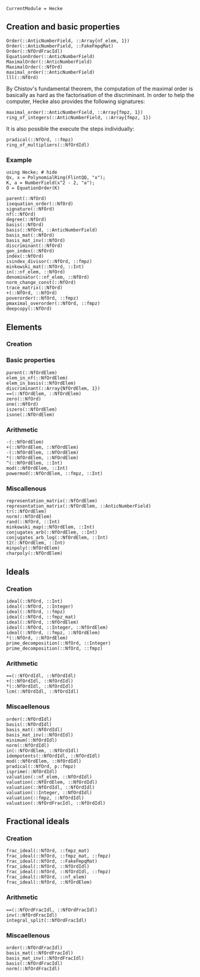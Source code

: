 ```@meta
CurrentModule = Hecke
```

## Creation and basic properties

```@docs
Order(::AnticNumberField, ::Array{nf_elem, 1})
Order(::AnticNumberField, ::FakeFmpqMat)
Order(::NfOrdFracIdl)
EquationOrder(::AnticNumberField)
MaximalOrder(::AnticNumberField)
MaximalOrder(::NfOrd)
maximal_order(::AnticNumberField)
lll(::NfOrd)
```

By Chistov's fundamental theorem, the computation of the maximal order
is basically as hard as the factorisation of the discriminant. In order to
help the computer, Hecke also provides the following signatures:

```@docs
maximal_order(::AnticNumberField, ::Array{fmpz, 1})
ring_of_integers(::AnticNumberField, ::Array{fmpz, 1})
```

It is also possible the execute the steps individually:

```@docs
pradical(::NfOrd, ::fmpz)
ring_of_multipliers(::NfOrdIdl)
```

### Example

```@repl
using Hecke; # hide
Qx, x = PolynomialRing(FlintQQ, "x");
K, a = NumberField(x^2 - 2, "a");
O = EquationOrder(K)
```

```@docs
parent(::NfOrd)
isequation_order(::NfOrd)
signature(::NfOrd)
nf(::NfOrd)
degree(::NfOrd)
basis(::NfOrd)
basis(::NfOrd, ::AnticNumberField)
basis_mat(::NfOrd)
basis_mat_inv(::NfOrd)
discriminant(::NfOrd)
gen_index(::NfOrd)
index(::NfOrd)
isindex_divisor(::NfOrd, ::fmpz)
minkowski_mat(::NfOrd, ::Int)
in(::nf_elem, ::NfOrd)
denominator(::nf_elem, ::NfOrd)
norm_change_const(::NfOrd)
trace_matrix(::NfOrd)
+(::NfOrd, ::NfOrd)
poverorder(::NfOrd, ::fmpz)
pmaximal_overorder(::NfOrd, ::fmpz)
deepcopy(::NfOrd)
```

## Elements

### Creation

### Basic properties

```@docs
parent(::NfOrdElem)
elem_in_nf(::NfOrdElem)
elem_in_basis(::NfOrdElem)
discriminant(::Array{NfOrdElem, 1})
==(::NfOrdElem, ::NfOrdElem)
zero(::NfOrd)
one(::NfOrd)
iszero(::NfOrdElem)
isone(::NfOrdElem)
```

### Arithmetic

```@docs
-(::NfOrdElem)
+(::NfOrdElem, ::NfOrdElem)
-(::NfOrdElem, ::NfOrdElem)
*(::NfOrdElem, ::NfOrdElem)
^(::NfOrdElem, ::Int)
mod(::NfOrdElem, ::Int)
powermod(::NfOrdElem, ::fmpz, ::Int)
```

### Miscallenous

```@docs
representation_matrix(::NfOrdElem)
representation_matrix(::NfOrdElem, ::AnticNumberField)
tr(::NfOrdElem)
norm(::NfOrdElem)
rand(::NfOrd, ::Int)
minkowski_map(::NfOrdElem, ::Int)
conjugates_arb(::NfOrdElem, ::Int)
conjugates_arb_log(::NfOrdElem, ::Int)
t2(::NfOrdElem, ::Int)
minpoly(::NfOrdElem)
charpoly(::NfOrdElem)
```

## Ideals

### Creation

```@docs
ideal(::NfOrd, ::Int)
ideal(::NfOrd, ::Integer)
ideal(::NfOrd, ::fmpz)
ideal(::NfOrd, ::fmpz_mat)
ideal(::NfOrd, ::NfOrdElem)
ideal(::NfOrd, ::Integer, ::NfOrdElem)
ideal(::NfOrd, ::fmpz, ::NfOrdElem)
*(::NfOrd, ::NfOrdElem)
prime_decomposition(::NfOrd, ::Integer)
prime_decomposition(::NfOrd, ::fmpz)
```

### Arithmetic

```@docs
==(::NfOrdIdl, ::NfOrdIdl)
+(::NfOrdIdl, ::NfOrdIdl)
*(::NfOrdIdl, ::NfOrdIdl)
lcm(::NfOrdIdl, ::NfOrdIdl)
```

### Miscaellenous

```@docs
order(::NfOrdIdl)
basis(::NfOrdIdl)
basis_mat(::NfOrdIdl)
basis_mat_inv(::NfOrdIdl)
minimum(::NfOrdIdl)
norm(::NfOrdIdl)
in(::NfOrdElem, ::NfOrdIdl)
idempotents(::NfOrdIdl, ::NfOrdIdl)
mod(::NfOrdElem, ::NfOrdIdl)
pradical(::NfOrd, p::fmpz)
isprime(::NfOrdIdl)
valuation(::nf_elem, ::NfOrdIdl)
valuation(::NfOrdElem, ::NfOrdIdl)
valuation(::NfOrdIdl, ::NfOrdIdl)
valuation(::Integer, ::NfOrdIdl)
valuation(::fmpz, ::NfOrdIdl)
valuation(::NfOrdFracIdl, ::NfOrdIdl)
```

## Fractional ideals

### Creation

```@docs
frac_ideal(::NfOrd, ::fmpz_mat)
frac_ideal(::NfOrd, ::fmpz_mat, ::fmpz)
frac_ideal(::NfOrd, ::FakeFmpqMat)
frac_ideal(::NfOrd, ::NfOrdIdl)
frac_ideal(::NfOrd, ::NfOrdIdl, ::fmpz)
frac_ideal(::NfOrd, ::nf_elem)
frac_ideal(::NfOrd, ::NfOrdElem)
```

### Arithmetic
```@docs
==(::NfOrdFracIdl, ::NfOrdFracIdl)
inv(::NfOrdFracIdl)
integral_split(::NfOrdFracIdl)
```

### Miscaellenous

```@docs
order(::NfOrdFracIdl)
basis_mat(::NfOrdFracIdl)
basis_mat_inv(::NfOrdFracIdl)
basis(::NfOrdFracIdl)
norm(::NfOrdFracIdl)
```

